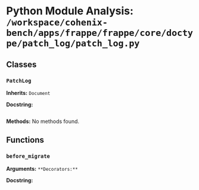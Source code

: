 # Python Module Analysis: `/workspace/cohenix-bench/apps/frappe/frappe/core/doctype/patch_log/patch_log.py`

## Classes

### `PatchLog`
**Inherits:** `Document`


**Docstring:**
```

```

**Methods:**
No methods found.




## Functions

### `before_migrate`
**Arguments:** ``
**Decorators:** ``

**Docstring:**
```

```

